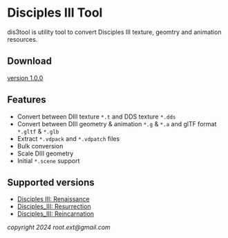 # Disciples III Tool

dis3tool is utility tool to convert Disciples III texture, geomtry and animation resources.

## Download

[version 1.0.0](https://github.com/rootext/dis3tool-release/releases/download/v1.0.0/dis3tool-1.0.0.zip)

## Features
* Convert between DIII texture `*.t` and DDS texture `*.dds `
* Convert between DIII geometry & animation `*.g` & `*.a` and glTF format `*.gltf` & `*.glb`
* Extract `*.vdpack` and `*.vdpatch` files
* Bulk conversion
* Scale DIII geometry
* Initial `*.scene` support

## Supported versions
* [Disciples III: Renaissance](https://en.wikipedia.org/wiki/Disciples_III:_Renaissance#Renaissance)
* [Disciples_III: Resurrection](https://en.wikipedia.org/wiki/Disciples_III:_Renaissance#Resurrection)
* [Disciples_III: Reincarnation](https://en.wikipedia.org/wiki/Disciples_III:_Renaissance#Reincarnation)

 _copyright 2024 root.ext@gmail.com_

